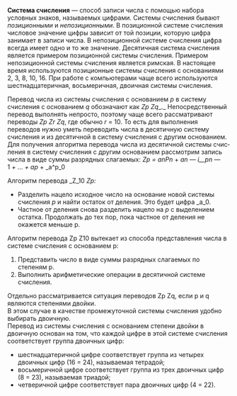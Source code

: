 **Система счисления** — способ запи­си числа с помощью набора условных знаков, называемых цифрами.
Системы счисления бывают *пози­ционными* и *непозиционными*. В по­зиционной системе счисления число­вое значение цифры зависит от той позиции, которую цифра занимает в записи числа. В непозиционной систе­ме счисления цифра всегда имеет одно и то же значение.
Десятичная система счисления яв­ляется примером позиционной систе­мы счисления. Приме­ром непозиционной системы счисле­ния является римская.
В настоящее время используются позиционные системы счисления с основаниями 2, 3, 8, 10, 16. При рабо­те с компьютерами чаще всего используются шестнадцатеричная, восьме­ричная, двоичная системы счисления.

Перевод числа из системы счисле­ния с основанием _p_ в систему счисле­ния с основанием _q_ обозначают как _Zp_ _Zq__._ Непосредственный перевод вы­полнять непросто, поэтому чаще всего рассматривают переводы _Zp_ _Zr_ _Zq_, где обычно _r_ = 10. То есть для выпол­нения переводов нужно уметь пере­водить числа в десятичную систему счисления и из десятичной в систему счисления с другим основанием.
Для получения алгоритма перево­да числа из десятичной системы счис­ления в систему счисления с другим основанием рассмотрим запись числа в виде суммы разрядных слагаемых: _Zp_ _=_ _anPn_ + _an_ _—_ _i__pn_ — 1 _+_ … _+ ap_ + _a^p_0

Алгоритм перевода _Z_10 _Zp:_

- Разделить нацело исходное чис­ло на основание новой системы счис­ления _p_ и найти остаток от деления. Это будет цифра _a_0.
- Частное от деления снова разде­лить нацело на _p_ с выделением остатка. Продолжать до тех пор, пока частное от деления не окажется меньше p.

Алгоритм перевода Zp Z10 вытекает из способа представления числа в системе счисления с основанием p:

1. Представить число в виде суммы разрядных слагаемых по степеням p.
2. Выполнить арифметические операции в десятичной системе счисления.

Отдельно рассматривается ситуа­ция переводов Zp Zq, если p и q являются степенями двойки.  
В этом случае в качестве промежуточной системы счисления удобно выбирать двоичную.  
Перевод из системы счис­ления с основанием степени двойки в двоичную основан на том, что каждой цифре в этой системе счисления соответствует группа двоичных цифр:

- шестнадцатеричной цифре соот­ветствует группа из четырех двоичных цифр (16 = 24), называемая тетрадой;
- восьмеричной цифре соответствует группа из трех двоичных цифр (8 = 23), называемая триадой;
- четверичной цифре соответствует пара двоичных цифр (4 = 22).